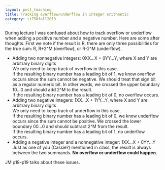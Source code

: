 ```yaml
---
layout: post_teaching
title: Tracking overflow/underflow in integer arithmetic
category: st758fall2013
---
```


During lecture I was confused about how to track overflow or underflow when adding a positive number and a negative number. Here are some after thoughts. First we note if the result is R, there are only three possibilities for the true sum: R, R+2^M (overflow), or R-2^M (underflow).

* Adding two nonnegative integers: 0XX…X + 0YY…Y, where X and Y are arbitrary binary digits  
We only need to keep track of overflow in this case.  
If the resulting binary number has a leading bit of 1, we know overflow occurs since the sum cannot be negative. We should treat that sign bit as a regular numeric bit. In other words, we crossed the upper boundary 10…0 and should add 2^M to the result.  
If the resulting binary number has a leading bit of 0, no overflow occurs.
* Adding two negative integers: 1XX…X + 1YY…Y, where X and Y are arbitrary binary digits  
We only need to keep track of underflow in this case.  
If the resulting binary number has a leading bit of 0, we know underflow occurs since the sum cannot be positive. We crossed the lower boundary 00…0 and should subtract 2^M from the result.  
If the resulting binary number has a leading bit of 1, no underflow occurs.
* Adding a negative integer and a nonnegative integer: 1XX…X + 0YY…Y  
Just as one of you (Cassie?) mentioned in class, the result is always between the two summands. **No overflow or underflow could happen**.

JM p18-p19 talks about these issues.
